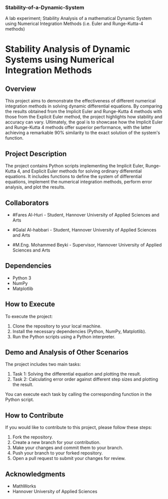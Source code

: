 ### Stability-of-a-Dynamic-System
A lab experiment; Stability Analysis of a mathematical Dynamic System using Numerical Integration Methods (i.e. Euler and Runge-Kutta-4 methods)

# Stability Analysis of Dynamic Systems using Numerical Integration Methods

## Overview

This project aims to demonstrate the effectiveness of different numerical integration methods in solving dynamic differential equations. By comparing the results obtained from the Implicit Euler and Runge-Kutta 4 methods with those from the Explicit Euler method, the project highlights how stability and accuracy can vary. Ultimately, the goal is to showcase how the Implicit Euler and Runge-Kutta 4 methods offer superior performance, with the latter achieving a remarkable 90% similarity to the exact solution of the system's function.

## Project Description

The project contains Python scripts implementing the Implicit Euler, Runge-Kutta 4, and Explicit Euler methods for solving ordinary differential equations. It includes functions to define the system of differential equations, implement the numerical integration methods, perform error analysis, and plot the results.

## Collaborators

- #Fares Al-Huri - Student, Hannover University of Applied Sciences and Arts

- #Galal Al-habbari - Student, Hannover University of Applied Sciences and Arts

- #M.Eng. Mohammed Beyki - Supervisor, Hannover University of Applied Sciences and Arts

## Dependencies

- Python 3
- NumPy
- Matplotlib

## How to Execute

To execute the project:

1. Clone the repository to your local machine.
2. Install the necessary dependencies (Python, NumPy, Matplotlib).
3. Run the Python scripts using a Python interpreter.

## Demo and Analysis of Other Scenarios

The project includes two main tasks:

1. Task 1: Solving the differential equation and plotting the result.
2. Task 2: Calculating error order against different step sizes and plotting the result.

You can execute each task by calling the corresponding function in the Python script.

## How to Contribute

If you would like to contribute to this project, please follow these steps:

1. Fork the repository.
2. Create a new branch for your contribution.
3. Make your changes and commit them to your branch.
4. Push your branch to your forked repository.
5. Open a pull request to submit your changes for review.

## Acknowledgments

- MathWorks
- Hannover University of Applied Sciences

